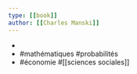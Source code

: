 ```yaml
---
type: [[book]]
author: [[Charles Manski]]
---
```


-
- #mathématiques #probabilités
- #économie #[[sciences sociales]]